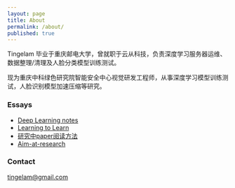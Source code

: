 ```yaml
---
layout: page
title: About
permalink: /about/
published: true
---
```


Tingelam 毕业于重庆邮电大学，曾就职于云从科技，负责深度学习服务器运维、数据整理/清理及人脸分类模型训练测试。

现为重庆中科绿色研究院智能安全中心视觉研发工程师，从事深度学习模型训练测试，人脸识别模型加速压缩等研究。


### Essays
- [Deep Learning notes](http://tingelam.github.io//Deep-learning-notes/)
- [Learning to Learn](http://tingelam.github.io/learning-to-learn/)
- [研究中paper阅读方法](http://tingelam.github.io/研究中paper阅读方法/)
- [Aim-at-research](http://tingelam.github.io/Aim-at-research/)

### Contact

tingelam@gmail.com
